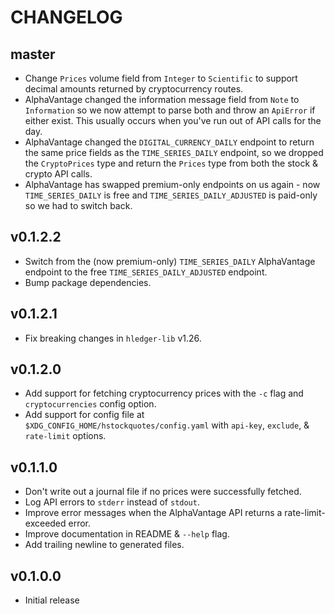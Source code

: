 # CHANGELOG

## master

* Change `Prices` volume field from `Integer` to `Scientific` to support
  decimal amounts returned by cryptocurrency routes.
* AlphaVantage changed the information message field from `Note` to
  `Information` so we now attempt to parse both and throw an `ApiError` if
  either exist. This usually occurs when you've run out of API calls for the
  day.
* AlphaVantage changed the `DIGITAL_CURRENCY_DAILY` endpoint to return the same
  price fields as the `TIME_SERIES_DAILY` endpoint, so we dropped the
  `CryptoPrices` type and return the `Prices` type from both the stock & crypto
  API calls.
* AlphaVantage has swapped premium-only endpoints on us again - now
  `TIME_SERIES_DAILY` is free and `TIME_SERIES_DAILY_ADJUSTED` is paid-only so
  we had to switch back.


## v0.1.2.2

* Switch from the (now premium-only) `TIME_SERIES_DAILY` AlphaVantage endpoint
  to the free `TIME_SERIES_DAILY_ADJUSTED` endpoint.
* Bump package dependencies.


## v0.1.2.1

* Fix breaking changes in `hledger-lib` v1.26.


## v0.1.2.0

* Add support for fetching cryptocurrency prices with the `-c` flag and
  `cryptocurrencies` config option.
* Add support for config file at `$XDG_CONFIG_HOME/hstockquotes/config.yaml`
  with `api-key`, `exclude`, & `rate-limit` options.


## v0.1.1.0

* Don't write out a journal file if no prices were successfully fetched.
* Log API errors to `stderr` instead of `stdout`.
* Improve error messages when the AlphaVantage API returns a
  rate-limit-exceeded error.
* Improve documentation in README & `--help` flag.
* Add trailing newline to generated files.


## v0.1.0.0

* Initial release
